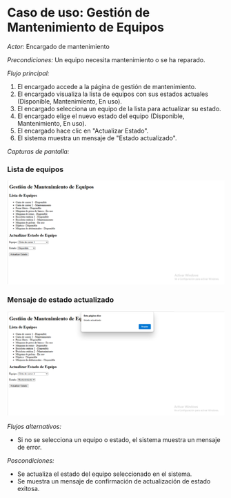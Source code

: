 # Caso de uso: Gestión de Mantenimiento de Equipos

*Actor:* Encargado de mantenimiento

*Precondiciones:* Un equipo necesita mantenimiento o se ha reparado.

*Flujo principal:*

1.  El encargado accede a la página de gestión de mantenimiento.
2.  El encargado visualiza la lista de equipos con sus estados actuales (Disponible, Mantenimiento, En uso).
3.  El encargado selecciona un equipo de la lista para actualizar su estado.
4.  El encargado elige el nuevo estado del equipo (Disponible, Mantenimiento, En uso).
5.  El encargado hace clic en "Actualizar Estado".
6.  El sistema muestra un mensaje de "Estado actualizado".

*Capturas de pantalla:*

### Lista de equipos

![Lista de equipos](capturas/img/mantenimiento_1.png)

### Mensaje de estado actualizado

![Mensaje de estado actualizado](capturas/img/mantenimiento_2.png)

*Flujos alternativos:*

* Si no se selecciona un equipo o estado, el sistema muestra un mensaje de error.

*Poscondiciones:*

* Se actualiza el estado del equipo seleccionado en el sistema.
* Se muestra un mensaje de confirmación de actualización de estado exitosa.